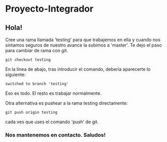 # Proyecto-Integrador

## Hola!

Cree una rama llamada 'testing' para que trabajemos en ella y cuando nos sintamos seguros de nuestro avance la subimos a 'master'. 
Te dejo el paso para cambiar de rama con git.

    git checkout testing
    
En la línea de abajo, tras introducir el comando, debería aparecerte lo siguiente: 

    switched to branch 'testing'
    
Eso es todo. El resto es trabajar normalmente.

Otra alternativa es pushear a la rama testing directamente:

    git push origin testing
    
cada ves que uses el comando 'push' de git.    

### Nos mantenemos en contacto. Saludos!
